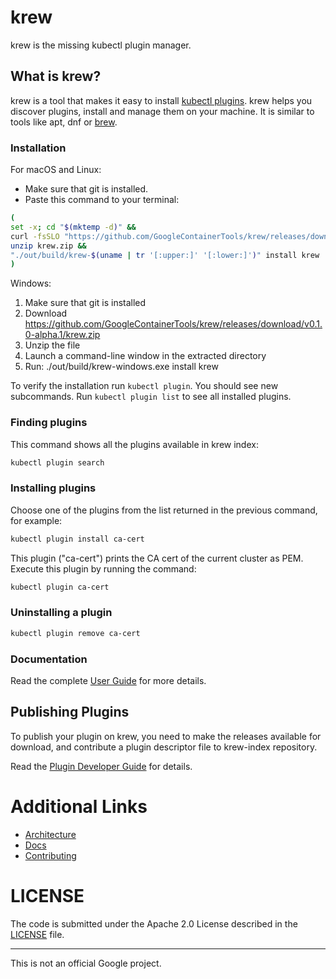 # krew

krew is the missing kubectl plugin manager.

## What is krew?

krew is a tool that makes it easy to install
[kubectl plugins](https://kubernetes.io/docs/tasks/extend-kubectl/kubectl-plugins/). 
krew helps you discover plugins, install and manage them on your machine. It is
similar to tools like apt, dnf or [brew](http://brew.sh).

### Installation

For macOS and Linux:

- Make sure that git is installed.
- Paste this command to your terminal:

```bash
(
set -x; cd "$(mktemp -d)" &&
curl -fsSLO "https://github.com/GoogleContainerTools/krew/releases/download/v0.1.0-alpha.1/krew.zip" &&
unzip krew.zip &&
"./out/build/krew-$(uname | tr '[:upper:]' '[:lower:]')" install krew
)
```

Windows:

1. Make sure that git is installed
2. Download https://github.com/GoogleContainerTools/krew/releases/download/v0.1.0-alpha.1/krew.zip
3. Unzip the file
4. Launch a command-line window in the extracted directory
5. Run: ./out/build/krew-windows.exe install krew

To verify the installation run `kubectl plugin`.
You should see new subcommands.
Run `kubectl plugin list` to see all installed plugins.

### Finding plugins

This command shows all the plugins available in krew index:

```bash
kubectl plugin search
```

### Installing plugins

Choose one of the plugins from the list returned in the previous command,
for example:

```bash
kubectl plugin install ca-cert
```

This plugin ("ca-cert") prints the CA cert of the current cluster as PEM.
Execute this plugin by running the command:

```bash
kubectl plugin ca-cert
```

### Uninstalling a plugin

```bash
kubectl plugin remove ca-cert
```

### Documentation

Read the complete [User Guide](./docs/USER_GUIDE.md) for more details.

## Publishing Plugins

To publish your plugin on krew, you need to make the releases available for
download, and contribute a plugin descriptor file to krew-index repository.

Read the [Plugin Developer Guide](./docs/DEVELOPER_GUIDE.md) for details.

# Additional Links

- [Architecture](./docs/KREW_ARCHITECTURE.md)
- [Docs](./docs/)
- [Contributing](./CONTRIBUTING.md)  

# LICENSE

The code is submitted under the Apache 2.0 License described in the
[LICENSE](./LICENSE) file.

----

This is not an official Google project.
